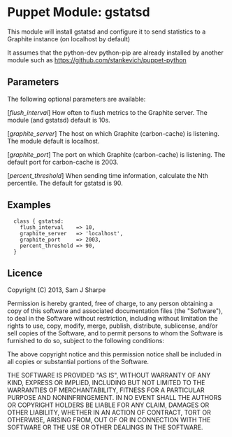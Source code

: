Puppet Module: gstatsd
======================

This module will install gstatsd and configure it to send statistics to a
Graphite instance (on localhost by default)

It assumes that the python-dev python-pip are already installed by another
module such as https://github.com/stankevich/puppet-python

Parameters
----------

The following optional parameters are available:

[*flush_interval*]
How often to flush metrics to the Graphite server. The module (and gstatsd)
default is 10s.

[*graphite_server*]
The host on which Graphite (carbon-cache) is listening. The module default
is localhost.

[*graphite_port*]
The port on which Graphite (carbon-cache) is listening. The default port for
carbon-cache is 2003.

[*percent_threshold*]
When sending time information, calculate the Nth percentile. The default for
gstatsd is 90.

Examples
--------
```
  class { gstatsd:
    flush_interval    => 10,
    graphite_server   => 'localhost',
    graphite_port     => 2003,
    percent_threshold => 90,
  }
```

Licence
-------

Copyright (C) 2013, Sam J Sharpe

Permission is hereby granted, free of charge, to any person obtaining a copy of
this software and associated documentation files (the "Software"), to deal in
the Software without restriction, including without limitation the rights to
use, copy, modify, merge, publish, distribute, sublicense, and/or sell copies
of the Software, and to permit persons to whom the Software is furnished to do
so, subject to the following conditions:

The above copyright notice and this permission notice shall be included in all
copies or substantial portions of the Software.

THE SOFTWARE IS PROVIDED "AS IS", WITHOUT WARRANTY OF ANY KIND, EXPRESS OR
IMPLIED, INCLUDING BUT NOT LIMITED TO THE WARRANTIES OF MERCHANTABILITY,
FITNESS FOR A PARTICULAR PURPOSE AND NONINFRINGEMENT. IN NO EVENT SHALL THE
AUTHORS OR COPYRIGHT HOLDERS BE LIABLE FOR ANY CLAIM, DAMAGES OR OTHER
LIABILITY, WHETHER IN AN ACTION OF CONTRACT, TORT OR OTHERWISE, ARISING FROM,
OUT OF OR IN CONNECTION WITH THE SOFTWARE OR THE USE OR OTHER DEALINGS IN THE
SOFTWARE.

